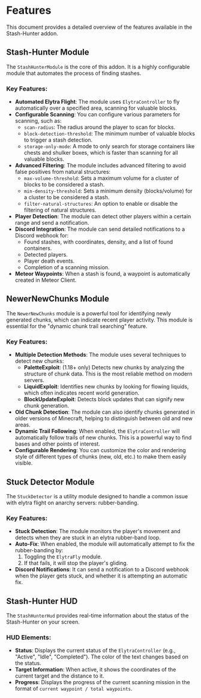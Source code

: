 # Features

This document provides a detailed overview of the features available in the Stash-Hunter addon.

## Stash-Hunter Module

The `StashHunterModule` is the core of this addon. It is a highly configurable module that automates the process of finding stashes.

### Key Features:

-   **Automated Elytra Flight**: The module uses `ElytraController` to fly automatically over a specified area, scanning for valuable blocks.
-   **Configurable Scanning**: You can configure various parameters for scanning, such as:
    -   `scan-radius`: The radius around the player to scan for blocks.
    -   `block-detection-threshold`: The minimum number of valuable blocks to trigger a stash detection.
    -   `storage-only-mode`: A mode to only search for storage containers like chests and shulker boxes, which is faster than scanning for all valuable blocks.
-   **Advanced Filtering**: The module includes advanced filtering to avoid false positives from natural structures:
    -   `max-volume-threshold`: Sets a maximum volume for a cluster of blocks to be considered a stash.
    -   `min-density-threshold`: Sets a minimum density (blocks/volume) for a cluster to be considered a stash.
    -   `filter-natural-structures`: An option to enable or disable the filtering of natural structures.
-   **Player Detection**: The module can detect other players within a certain range and send a notification.
-   **Discord Integration**: The module can send detailed notifications to a Discord webhook for:
    -   Found stashes, with coordinates, density, and a list of found containers.
    -   Detected players.
    -   Player death events.
    -   Completion of a scanning mission.
-   **Meteor Waypoints**: When a stash is found, a waypoint is automatically created in Meteor Client.

## NewerNewChunks Module

The `NewerNewChunks` module is a powerful tool for identifying newly generated chunks, which can indicate recent player activity. This module is essential for the "dynamic chunk trail searching" feature.

### Key Features:

-   **Multiple Detection Methods**: The module uses several techniques to detect new chunks:
    -   **PaletteExploit**: (1.18+ only) Detects new chunks by analyzing the structure of chunk data. This is the most reliable method on modern servers.
    -   **LiquidExploit**: Identifies new chunks by looking for flowing liquids, which often indicates recent world generation.
    -   **BlockUpdateExploit**: Detects block updates that can signify new chunk generation.
-   **Old Chunk Detection**: The module can also identify chunks generated in older versions of Minecraft, helping to distinguish between old and new areas.
-   **Dynamic Trail Following**: When enabled, the `ElytraController` will automatically follow trails of new chunks. This is a powerful way to find bases and other points of interest.
-   **Configurable Rendering**: You can customize the color and rendering style of different types of chunks (new, old, etc.) to make them easily visible.

## Stuck Detector Module

The `StuckDetector` is a utility module designed to handle a common issue with elytra flight on anarchy servers: rubber-banding.

### Key Features:

-   **Stuck Detection**: The module monitors the player's movement and detects when they are stuck in an elytra rubber-band loop.
-   **Auto-Fix**: When enabled, the module will automatically attempt to fix the rubber-banding by:
    1.  Toggling the `ElytraFly` module.
    2.  If that fails, it will stop the player's gliding.
-   **Discord Notifications**: It can send a notification to a Discord webhook when the player gets stuck, and whether it is attempting an automatic fix.

## Stash-Hunter HUD

The `StashHunterHud` provides real-time information about the status of the Stash-Hunter on your screen.

### HUD Elements:

-   **Status**: Displays the current status of the `ElytraController` (e.g., "Active", "Idle", "Completed"). The color of the text changes based on the status.
-   **Target Information**: When active, it shows the coordinates of the current target and the distance to it.
-   **Progress**: Displays the progress of the current scanning mission in the format of `current waypoint / total waypoints`.
